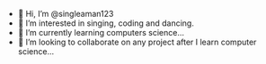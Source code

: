 - 👋 Hi, I’m @singleaman123
- 👀 I’m interested in singing, coding and dancing.
- 🌱 I’m currently learning computers science...
- 💞️ I’m looking to collaborate on any project after I learn computer science...


<!---
singleaman123/singleaman123 is a ✨ special ✨ repository because its `README.md` (this file) appears on your GitHub profile.
You can click the Preview link to take a look at your changes.
--->
